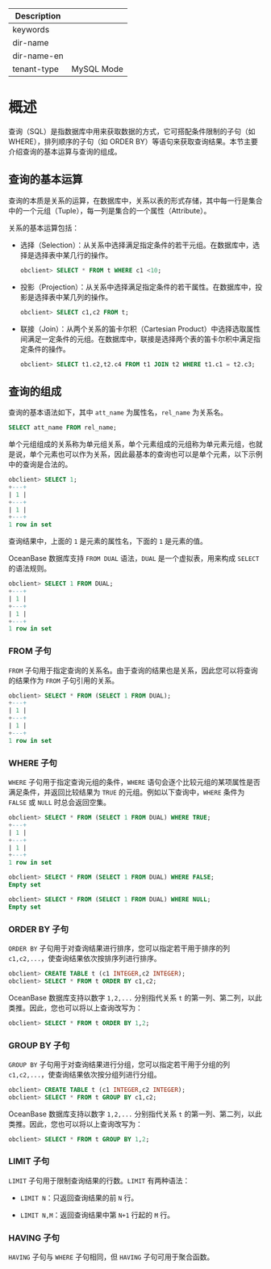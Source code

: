 | Description   |                 |
|---------------|-----------------|
| keywords      |                 |
| dir-name      |                 |
| dir-name-en   |                 |
| tenant-type   | MySQL Mode      |

# 概述

查询（SQL）是指数据库中用来获取数据的方式，它可搭配条件限制的子句（如 WHERE），排列顺序的子句（如 ORDER BY）等语句来获取查询结果。本节主要介绍查询的基本运算与查询的组成。

## 查询的基本运算

查询的本质是关系的运算，在数据库中，关系以表的形式存储，其中每一行是集合中的一个元组（Tuple），每一列是集合的一个属性（Attribute）。

关系的基本运算包括：

* 选择（Selection）：从关系中选择满足指定条件的若干元组。在数据库中，选择是选择表中某几行的操作。

  ```sql
  obclient> SELECT * FROM t WHERE c1 <10;
  ```

* 投影（Projection）：从关系中选择满足指定条件的若干属性。在数据库中，投影是选择表中某几列的操作。

  ```sql
  obclient> SELECT c1,c2 FROM t;
  ```

* 联接（Join）：从两个关系的笛卡尔积（Cartesian Product）中选择选取属性间满足一定条件的元组。在数据库中，联接是选择两个表的笛卡尔积中满足指定条件的操作。

  ```sql
  obclient> SELECT t1.c2,t2.c4 FROM t1 JOIN t2 WHERE t1.c1 = t2.c3;
  ```

## 查询的组成

查询的基本语法如下，其中 `att_name` 为属性名，`rel_name` 为关系名。

```sql
SELECT att_name FROM rel_name;
```

单个元组组成的关系称为单元组关系，单个元素组成的元组称为单元素元组，也就是说，单个元素也可以作为关系，因此最基本的查询也可以是单个元素，以下示例中的查询是合法的。

```sql
obclient> SELECT 1;
+---+
| 1 |
+---+
| 1 |
+---+
1 row in set
```

查询结果中，上面的 `1` 是元素的属性名，下面的 `1` 是元素的值。

OceanBase 数据库支持 `FROM DUAL` 语法，`DUAL` 是一个虚拟表，用来构成 `SELECT` 的语法规则。

```sql
obclient> SELECT 1 FROM DUAL;
+---+
| 1 |
+---+
| 1 |
+---+
1 row in set
```

### FROM 子句

`FROM` 子句用于指定查询的关系名。由于查询的结果也是关系，因此您可以将查询的结果作为 `FROM` 子句引用的关系。

```sql
obclient> SELECT * FROM (SELECT 1 FROM DUAL);
+---+
| 1 |
+---+
| 1 |
+---+
1 row in set
```

### WHERE 子句

`WHERE` 子句用于指定查询元组的条件，`WHERE` 语句会逐个比较元组的某项属性是否满足条件，并返回比较结果为 `TRUE` 的元组。例如以下查询中，`WHERE` 条件为 `FALSE` 或 `NULL` 时总会返回空集。

```sql
obclient> SELECT * FROM (SELECT 1 FROM DUAL) WHERE TRUE;
+---+
| 1 |
+---+
| 1 |
+---+
1 row in set

obclient> SELECT * FROM (SELECT 1 FROM DUAL) WHERE FALSE;
Empty set

obclient> SELECT * FROM (SELECT 1 FROM DUAL) WHERE NULL;
Empty set
```

### ORDER BY 子句

`ORDER BY` 子句用于对查询结果进行排序，您可以指定若干用于排序的列 `c1,c2,...`，使查询结果依次按排序列进行排序。

```sql
obclient> CREATE TABLE t (c1 INTEGER,c2 INTEGER);
obclient> SELECT * FROM t ORDER BY c1,c2;
```

OceanBase 数据库支持以数字 `1,2,...` 分别指代关系 `t` 的第一列、第二列，以此类推。因此，您也可以将以上查询改写为：

```sql
obclient> SELECT * FROM t ORDER BY 1,2;
```

### GROUP BY 子句

`GROUP BY` 子句用于对查询结果进行分组，您可以指定若干用于分组的列 `c1,c2,...`，使查询结果依次按分组列进行分组。

```sql
obclient> CREATE TABLE t (c1 INTEGER,c2 INTEGER);
obclient> SELECT * FROM t GROUP BY c1,c2;
```

OceanBase 数据库支持以数字 `1,2,...` 分别指代关系 `t` 的第一列、第二列，以此类推。因此，您也可以将以上查询改写为：

```sql
obclient> SELECT * FROM t GROUP BY 1,2;
```

### LIMIT 子句

`LIMIT` 子句用于限制查询结果的行数。`LIMIT` 有两种语法：

* `LIMIT N`：只返回查询结果的前 `N` 行。

* `LIMIT N,M`：返回查询结果中第 `N+1` 行起的 `M` 行。

### HAVING 子句

`HAVING` 子句与 `WHERE` 子句相同，但 `HAVING` 子句可用于聚合函数。
